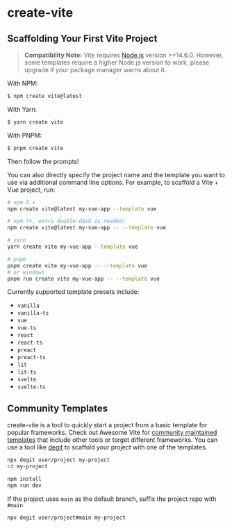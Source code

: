 # create-vite

## Scaffolding Your First Vite Project

> **Compatibility Note:**
> Vite requires [Node.js](https://nodejs.org/en/) version >=14.6.0. However, some templates require a higher Node.js version to work, please upgrade if your package manager warns about it.

With NPM:

```bash
$ npm create vite@latest
```

With Yarn:

```bash
$ yarn create vite
```

With PNPM:

```bash
$ pnpm create vite
```

Then follow the prompts!

You can also directly specify the project name and the template you want to use via additional command line options. For example, to scaffold a Vite + Vue project, run:

```bash
# npm 6.x
npm create vite@latest my-vue-app --template vue

# npm 7+, extra double-dash is needed:
npm create vite@latest my-vue-app -- --template vue

# yarn
yarn create vite my-vue-app --template vue

# pnpm
pnpm create vite my-vue-app -- --template vue
# or windows
pnpm run create vite my-vue-app -- --template vue

```

Currently supported template presets include:

- `vanilla`
- `vanilla-ts`
- `vue`
- `vue-ts`
- `react`
- `react-ts`
- `preact`
- `preact-ts`
- `lit`
- `lit-ts`
- `svelte`
- `svelte-ts`

## Community Templates

create-vite is a tool to quickly start a project from a basic template for popular frameworks. Check out Awesome Vite for [community maintained templates](https://github.com/vitejs/awesome-vite#templates) that include other tools or target different frameworks. You can use a tool like [degit](https://github.com/Rich-Harris/degit) to scaffold your project with one of the templates.

```bash
npx degit user/project my-project
cd my-project

npm install
npm run dev
```

If the project uses `main` as the default branch, suffix the project repo with `#main`

```bash
npx degit user/project#main my-project
```
